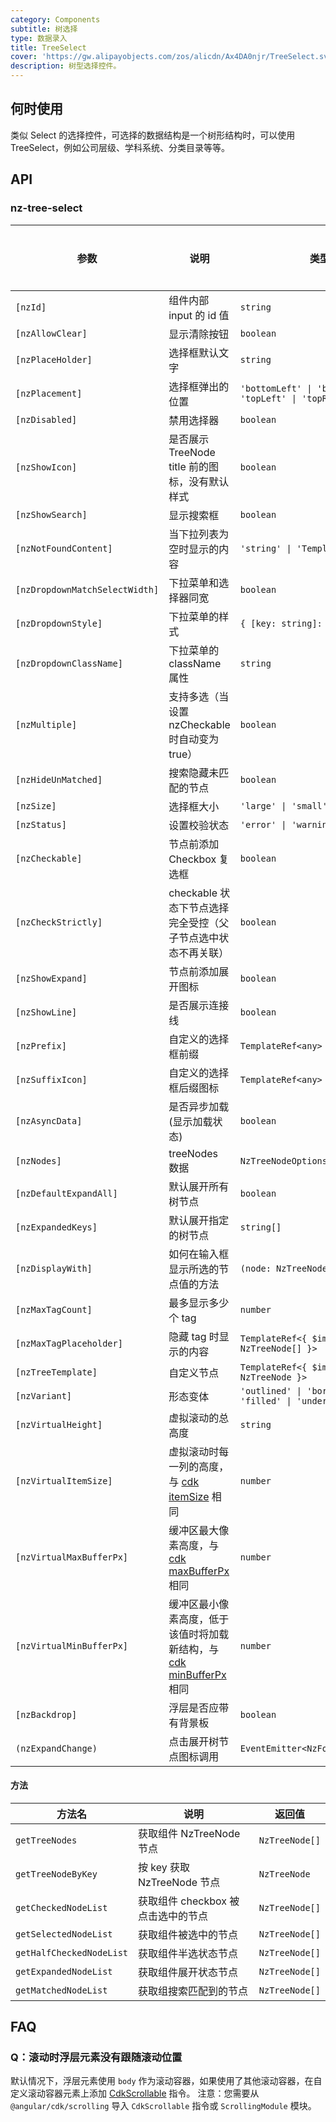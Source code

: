 ```yaml
---
category: Components
subtitle: 树选择
type: 数据录入
title: TreeSelect
cover: 'https://gw.alipayobjects.com/zos/alicdn/Ax4DA0njr/TreeSelect.svg'
description: 树型选择控件。
---
```


## 何时使用

类似 Select 的选择控件，可选择的数据结构是一个树形结构时，可以使用 TreeSelect，例如公司层级、学科系统、分类目录等等。

## API

### nz-tree-select

| 参数                           | 说明                                                                                                                 | 类型                                                       | 默认值                             | 全局配置 | 版本   |
| ------------------------------ | -------------------------------------------------------------------------------------------------------------------- | ---------------------------------------------------------- | ---------------------------------- | -------- | ------ |
| `[nzId]`                       | 组件内部 input 的 id 值                                                                                              | `string`                                                   | -                                  |
| `[nzAllowClear]`               | 显示清除按钮                                                                                                         | `boolean`                                                  | `false`                            |
| `[nzPlaceHolder]`              | 选择框默认文字                                                                                                       | `string`                                                   | -                                  |
| `[nzPlacement]`                | 选择框弹出的位置                                                                                                     | `'bottomLeft' \| 'bottomRight' \| 'topLeft' \| 'topRight'` | `'bottomLeft'`                     |
| `[nzDisabled]`                 | 禁用选择器                                                                                                           | `boolean`                                                  | `false`                            |
| `[nzShowIcon]`                 | 是否展示 TreeNode title 前的图标，没有默认样式                                                                       | `boolean`                                                  | `false`                            | ✅       |
| `[nzShowSearch]`               | 显示搜索框                                                                                                           | `boolean`                                                  | `false`                            |
| `[nzNotFoundContent]`          | 当下拉列表为空时显示的内容                                                                                           | `'string' \| 'TemplateRef<void>'`                          | -                                  |
| `[nzDropdownMatchSelectWidth]` | 下拉菜单和选择器同宽                                                                                                 | `boolean`                                                  | `true`                             | ✅       |
| `[nzDropdownStyle]`            | 下拉菜单的样式                                                                                                       | `{ [key: string]: string; }`                               | -                                  |
| `[nzDropdownClassName]`        | 下拉菜单的 className 属性                                                                                            | `string`                                                   | -                                  |
| `[nzMultiple]`                 | 支持多选（当设置 nzCheckable 时自动变为 true）                                                                       | `boolean`                                                  | `false`                            |
| `[nzHideUnMatched]`            | 搜索隐藏未匹配的节点                                                                                                 | `boolean`                                                  | `false`                            | ✅       |
| `[nzSize]`                     | 选择框大小                                                                                                           | `'large' \| 'small' \| 'default'`                          | `'default'`                        | ✅       |
| `[nzStatus]`                   | 设置校验状态                                                                                                         | `'error' \| 'warning'`                                     | -                                  |          |
| `[nzCheckable]`                | 节点前添加 Checkbox 复选框                                                                                           | `boolean`                                                  | `false`                            |
| `[nzCheckStrictly]`            | checkable 状态下节点选择完全受控（父子节点选中状态不再关联）                                                         | `boolean`                                                  | `false`                            |
| `[nzShowExpand]`               | 节点前添加展开图标                                                                                                   | `boolean`                                                  | `true`                             |          |
| `[nzShowLine]`                 | 是否展示连接线                                                                                                       | `boolean`                                                  | `false`                            |          |
| `[nzPrefix]`                   | 自定义的选择框前缀                                                                                                   | `TemplateRef<any> \| string`                               | -                                  |          |
| `[nzSuffixIcon]`               | 自定义的选择框后缀图标                                                                                               | `TemplateRef<any> \| string`                               | -                                  |          |
| `[nzAsyncData]`                | 是否异步加载(显示加载状态)                                                                                           | `boolean`                                                  | `false`                            |
| `[nzNodes]`                    | treeNodes 数据                                                                                                       | `NzTreeNodeOptions[]`                                      | `[]`                               |
| `[nzDefaultExpandAll]`         | 默认展开所有树节点                                                                                                   | `boolean`                                                  | `false`                            |
| `[nzExpandedKeys]`             | 默认展开指定的树节点                                                                                                 | `string[]`                                                 | -                                  |
| `[nzDisplayWith]`              | 如何在输入框显示所选的节点值的方法                                                                                   | `(node: NzTreeNode) => string`                             | `(node: NzTreeNode) => node.title` |
| `[nzMaxTagCount]`              | 最多显示多少个 tag                                                                                                   | `number`                                                   | -                                  |
| `[nzMaxTagPlaceholder]`        | 隐藏 tag 时显示的内容                                                                                                | `TemplateRef<{ $implicit: NzTreeNode[] }>`                 | -                                  |
| `[nzTreeTemplate]`             | 自定义节点                                                                                                           | `TemplateRef<{ $implicit: NzTreeNode }>`                   | -                                  |
| `[nzVariant]`                  | 形态变体                                                                                                             | `'outlined' \| 'borderless' \| 'filled' \| 'underlined'`   | `'outlined'`                       | ✅       | 20.0.0 |
| `[nzVirtualHeight]`            | 虚拟滚动的总高度                                                                                                     | `string`                                                   | `-`                                |
| `[nzVirtualItemSize]`          | 虚拟滚动时每一列的高度，与 [cdk itemSize](https://material.angular.io/cdk/scrolling/api) 相同                        | `number`                                                   | `28`                               |
| `[nzVirtualMaxBufferPx]`       | 缓冲区最大像素高度，与 [cdk maxBufferPx](https://material.angular.io/cdk/scrolling/api) 相同                         | `number`                                                   | `500`                              |
| `[nzVirtualMinBufferPx]`       | 缓冲区最小像素高度，低于该值时将加载新结构，与 [cdk minBufferPx](https://material.angular.io/cdk/scrolling/api) 相同 | `number`                                                   | `28`                               |
| `[nzBackdrop]`                 | 浮层是否应带有背景板                                                                                                 | `boolean`                                                  | `false`                            |
| `(nzExpandChange)`             | 点击展开树节点图标调用                                                                                               | `EventEmitter<NzFormatEmitEvent>`                          | -                                  |

#### 方法

| 方法名                   | 说明                               | 返回值         |
| ------------------------ | ---------------------------------- | -------------- |
| `getTreeNodes`           | 获取组件 NzTreeNode 节点           | `NzTreeNode[]` |
| `getTreeNodeByKey`       | 按 key 获取 NzTreeNode 节点        | `NzTreeNode`   |
| `getCheckedNodeList`     | 获取组件 checkbox 被点击选中的节点 | `NzTreeNode[]` |
| `getSelectedNodeList`    | 获取组件被选中的节点               | `NzTreeNode[]` |
| `getHalfCheckedNodeList` | 获取组件半选状态节点               | `NzTreeNode[]` |
| `getExpandedNodeList`    | 获取组件展开状态节点               | `NzTreeNode[]` |
| `getMatchedNodeList`     | 获取组搜索匹配到的节点             | `NzTreeNode[]` |

## FAQ

### Q：滚动时浮层元素没有跟随滚动位置

默认情况下，浮层元素使用 `body` 作为滚动容器，如果使用了其他滚动容器，在自定义滚动容器元素上添加 [CdkScrollable](https://material.angular.dev/cdk/scrolling/api#CdkScrollable) 指令。
注意：您需要从 `@angular/cdk/scrolling` 导入 `CdkScrollable` 指令或 `ScrollingModule` 模块。
